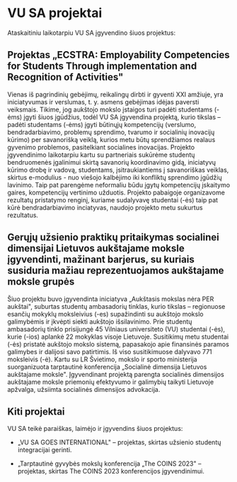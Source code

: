 # VU SA projektai

Ataskaitiniu laikotarpiu VU SA įgyvendino šiuos projektus:

## Projektas „ECSTRA: Employability Competencies for Students Through implementation and Recognition of Activities"

Vienas iš pagrindinių gebėjimų, reikalingų dirbti ir gyventi XXI
amžiuje, yra iniciatyvumas ir verslumas, t. y. asmens gebėjimas idėjas
paversti veiksmais. Tikime, jog aukštojo mokslo įstaigos turi padėti
studentams (-ėms) įgyti šiuos įgūdžius, todėl VU SA įgyvendina projektą,
kurio tikslas – padėti studentams (-ėms) įgyti būtinųjų kompetencijų
(verslumo, bendradarbiavimo, problemų sprendimo, tvarumo ir socialinių
inovacijų kūrimo) per savanorišką veiklą, kurios metu būtų sprendžiamos
realaus gyvenimo problemos, pasitelkiant socialines inovacijas. Projekto
įgyvendinimo laikotarpiu kartu su partneriais sukūrėme studentų
bendruomenės įgalinimui skirtą savanorių koordinavimo gidą, iniciatyvų
kūrimo drobę ir vadovą, studentams, įsitraukiantiems į savanoriškas
veiklas, skirtus e-modulius - nuo viešojo kalbėjimo iki konfliktų
sprendimo įgūdžių lavinimo. Taip pat parengėme neformaliu būdu įgytų
kompetencijų įskaitymo gaires, kompetencijų vertinimo užduotis. Projekto
pabaigoje organizavome rezultatų pristatymo renginį, kuriame sudalyvavę
studentai (-ės) taip pat kūrė bendradarbiavimo inciatyvas, naudojo
projekto metu sukurtus rezultatus.

## Gerųjų užsienio praktikų pritaikymas socialinei dimensijai Lietuvos aukštajame moksle įgyvendinti, mažinant barjerus, su kuriais susiduria mažiau reprezentuojamos aukštajame moksle grupės

Šiuo projektu buvo įgyvendinta iniciatyva „Aukštasis mokslas nėra PER
aukštai", suburtas studentų ambasadorių tinklas, kurio tikslas –
regionuose esančių mokyklų moksleivius (-es) supažindinti su aukštojo
mokslo galimybėmis ir įkvėpti siekti aukštojo išsilavinimo. Prie
studentų ambasadorių tinklo prisijungė 45 Vilniaus universiteto (VU)
studentai (-ės), kurie (-ios) aplankė 22 mokyklas visoje Lietuvoje.
Susitikimų metu studentai (-ės) pristatė aukštojo mokslo sistemą,
papasakojo apie finansinės paramos galimybes ir dalijosi savo
patirtimis. Iš viso susitikimuose dalyvavo 771 moksleivis (-ė). Kartu su
LR Švietimo, mokslo ir sporto ministerija suorganizuota tarptautinė
konferencija „Socialinė dimensija Lietuvos aukštajame moksle".
Įgyvendinant projektą parengta socialinės dimensijos aukštajame moksle
priemonių efektyvumo ir galimybių taikyti Lietuvoje apžvalga, užsiimta
socialinės dimensijos advokacija.

## Kiti projektai

VU SA teikė paraiškas, laimėjo ir įgyvendins šiuos projektus:

- „VU SA GOES INTERNATIONAL" – projektas, skirtas užsienio studentų
    integracijai gerinti.

- „Tarptautinė gyvybės mokslų konferencija „The COINS 2023" –
    projektas, skirtas The COINS 2023 konferencijos įgyvendinimui.
